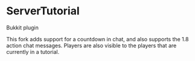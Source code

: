 ServerTutorial
==============

Bukkit plugin


This fork adds support for a countdown in chat, and also supports the 1.8 action chat messages.
Players are also visible to the players that are currently in a tutorial.
